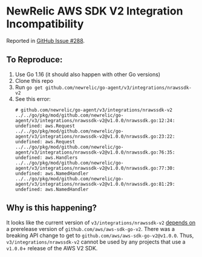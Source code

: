 # NewRelic AWS SDK V2 Integration Incompatibility
Reported in [GitHub Issue #288](https://github.com/newrelic/go-agent/issues/288).

## To Reproduce:
1. Use Go 1.16 (it should also happen with other Go versions)
2. Clone this repo
3. Run `go get github.com/newrelic/go-agent/v3/integrations/nrawssdk-v2`
4. See this error:
   ```
   # github.com/newrelic/go-agent/v3/integrations/nrawssdk-v2
   ../../go/pkg/mod/github.com/newrelic/go-agent/v3/integrations/nrawssdk-v2@v1.0.0/nrawssdk.go:12:24: undefined: aws.Request
   ../../go/pkg/mod/github.com/newrelic/go-agent/v3/integrations/nrawssdk-v2@v1.0.0/nrawssdk.go:23:22: undefined: aws.Request
   ../../go/pkg/mod/github.com/newrelic/go-agent/v3/integrations/nrawssdk-v2@v1.0.0/nrawssdk.go:76:35: undefined: aws.Handlers
   ../../go/pkg/mod/github.com/newrelic/go-agent/v3/integrations/nrawssdk-v2@v1.0.0/nrawssdk.go:77:30: undefined: aws.NamedHandler
   ../../go/pkg/mod/github.com/newrelic/go-agent/v3/integrations/nrawssdk-v2@v1.0.0/nrawssdk.go:81:29: undefined: aws.NamedHandler
   ```

## Why is this happening?
It looks like the current version of `v3/integrations/nrawssdk-v2` [depends on](https://github.com/newrelic/go-agent/blob/198c033a21ef66200032d444e1be06b354175516/v3/integrations/nrawssdk-v2/go.mod#L10) a prerelease version of `github.com/aws/aws-sdk-go-v2`.
There was a breaking API change to get to `github.com/aws/aws-sdk-go-v2@v1.0.0`.
Thus, `v3/integrations/nrawssdk-v2` cannot be used by any projects that use a `v1.0.0`+ release of the AWS V2 SDK.
